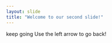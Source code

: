 ```yaml
---
layout: slide
title: "Welcome to our second slide!"
---
```

keep going
Use the left arrow to go back!
